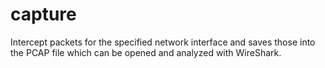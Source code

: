 # capture

Intercept packets for the specified network interface and saves those into the PCAP file which can be opened and analyzed with WireShark.




